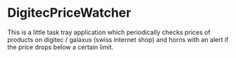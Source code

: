 # DigitecPriceWatcher
This is a little task tray application which periodically checks prices of products on digitec / galaxus (swiss internet shop) and horns with an alert if the price drops below a certain limit.
